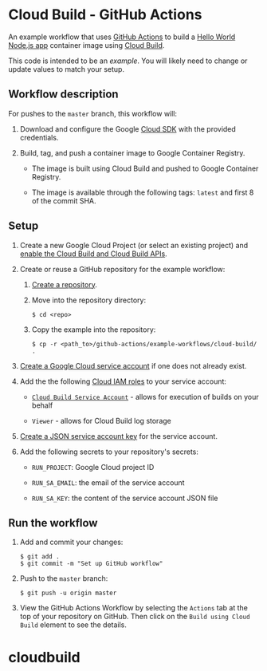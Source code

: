 # Cloud Build - GitHub Actions

An example workflow that uses [GitHub Actions][actions] to build a
[Hello World Node.js app](index.js) container image using [Cloud Build][cloud-build].

This code is intended to be an _example_. You will likely need to change or
update values to match your setup.

## Workflow description

For pushes to the `master` branch, this workflow will:

1.  Download and configure the Google [Cloud SDK][sdk] with the provided
    credentials.

1.  Build, tag, and push a container image to Google Container Registry.

    - The image is built using Cloud Build and pushed to Google Container Registry.

    - The image is available through the following tags: `latest` and first 8 of
      the commit SHA.

## Setup

1.  Create a new Google Cloud Project (or select an existing project) and
    [enable the Cloud Build and Cloud Build APIs](https://console.cloud.google.com/flows/enableapi?apiid=cloudbuild.googleapis.com,run.googleapis.com).

1.  Create or reuse a GitHub repository for the example workflow:

    1.  [Create a repository](https://help.github.com/en/github/creating-cloning-and-archiving-repositories/creating-a-new-repository).

    1.  Move into the repository directory:

        ```
        $ cd <repo>
        ```

    1.  Copy the example into the repository:

        ```
        $ cp -r <path_to>/github-actions/example-workflows/cloud-build/ .
        ```

1.  [Create a Google Cloud service account][create-sa] if one does not already
    exist.

1.  Add the the following [Cloud IAM roles][roles] to your service account:

    - [`Cloud Build Service Account`](https://cloud.google.com/cloud-build/docs/cloud-build-service-account) - allows for execution of builds on your behalf

    - `Viewer` - allows for Cloud Build log storage

1.  [Create a JSON service account key][create-key] for the service account.

1.  Add the following secrets to your repository's secrets:

    - `RUN_PROJECT`: Google Cloud project ID

    - `RUN_SA_EMAIL`: the email of the service account

    - `RUN_SA_KEY`: the content of the service account JSON file

## Run the workflow

1.  Add and commit your changes:

    ```text
    $ git add .
    $ git commit -m "Set up GitHub workflow"
    ```

1.  Push to the `master` branch:

    ```text
    $ git push -u origin master
    ```

1.  View the GitHub Actions Workflow by selecting the `Actions` tab at the top
    of your repository on GitHub. Then click on the `Build using Cloud Build` 
    element to see the details.

[actions]: https://help.github.com/en/categories/automating-your-workflow-with-github-actions
[cloud-build]: https://cloud.google.com/cloud-build/
[create-sa]: https://cloud.google.com/iam/docs/creating-managing-service-accounts
[create-key]: https://cloud.google.com/iam/docs/creating-managing-service-account-keys
[sdk]: https://cloud.google.com/sdk
[secrets]: https://help.github.com/en/actions/automating-your-workflow-with-github-actions/creating-and-using-encrypted-secrets
[roles]: https://cloud.google.com/iam/docs/granting-roles-to-service-accounts#granting_access_to_a_service_account_for_a_resource
# cloudbuild
